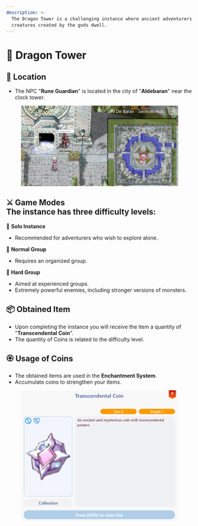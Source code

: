 ```yaml
---
description: >-
  The Dragon Tower is a challenging instance where ancient adventurers and
  creatures created by the gods dwell.
---
```


# 🏰 Dragon Tower

## 📖 Location

* The NPC "**Rune Guardian**" is located in the city of "**Aldebaran**" near the clock tower.

<figure><img src=".gitbook/assets/image (2) (1) (1) (1).png" alt=""><figcaption></figcaption></figure>

⚔️ Game Modes\
The instance has three difficulty levels:
-----------------------------------------

🔹 **Solo Instance**

* Recommended for adventurers who wish to explore alone.

🔹 **Normal Group**

* Requires an organized group.

🔹 **Hard Group**

* Aimed at experienced groups.
* Extremely powerful enemies, including stronger versions of monsters.

## 📦 Obtained Item

* Upon completing the instance you will receive the item a quantity of "**Transcendental Coin**".
* The quantity of Coins is related to the difficulty level.

## 🏵 Usage of Coins

* The obtained items are used in the **Enchantment System**.
* Accumulate coins to strengthen your items.

<div align="left"><figure><img src=".gitbook/assets/image (3) (1) (1) (1).png" alt=""><figcaption></figcaption></figure></div>
